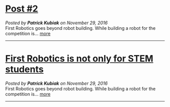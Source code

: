 # [Post #2](#/post/2/)
*Posted by **Patrick Kubiak** on November 29, 2016*  
First Robotics goes beyond robot building. While building a robot for the competition is... [more](#/post/2)  

---

# [First Robotics is not only for STEM students](#/post/1/)
*Posted by **Patrick Kubiak** on November 29, 2016*  
First Robotics goes beyond robot building. While building a robot for the competition is... [more](#/post/1)  

---
